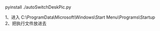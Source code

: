 pyinstall ./autoSwitchDeskPic.py

1、进入 C:\ProgramData\Microsoft\Windows\Start Menu\Programs\Startup  
2、把执行文件放进去